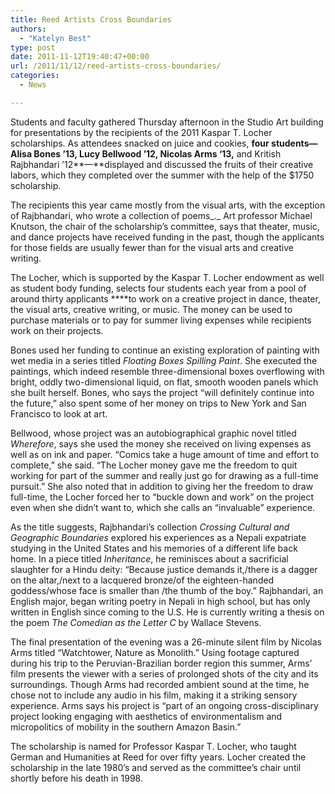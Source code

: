 ```yaml
---
title: Reed Artists Cross Boundaries
authors: 
  - "Katelyn Best"
type: post
date: 2011-11-12T19:40:47+00:00
url: /2011/11/12/reed-artists-cross-boundaries/
categories:
  - News

---
```

Students and faculty gathered Thursday afternoon in the Studio Art building for presentations by the recipients of the 2011 Kaspar T. Locher scholarships. As attendees snacked on juice and cookies, ****four students—Alisa Bones ’13, Lucy Bellwood &#8217;12, Nicolas Arms ‘13**,** and Kritish Rajbhandari &#8217;12**—**displayed and discussed the fruits of their creative labors, which they completed over the summer with the help of the $1750 scholarship.

The recipients this year came mostly from the visual arts, with the exception of Rajbhandari, who wrote a collection of poems_._ Art professor Michael Knutson, the chair of the scholarship&#8217;s committee, says that theater, music, and dance projects have received funding in the past, though the applicants for those fields are usually fewer than for the visual arts and creative writing.

The Locher, which is supported by the Kaspar T. Locher endowment as well as student body funding, selects four students each year from a pool of around thirty applicants ****to work on a creative project in dance, theater, the visual arts, creative writing, or music. The money can be used to purchase materials or to pay for summer living expenses while recipients work on their projects.

Bones used her funding to continue an existing exploration of painting with wet media in a series titled _Floating Boxes Spilling Paint_. She executed the paintings, which indeed resemble three-dimensional boxes overflowing with bright, oddly two-dimensional liquid, on flat, smooth wooden panels which she built herself. Bones, who says the project “will definitely continue into the future,” also spent some of her money on trips to New York and San Francisco to look at art.

Bellwood, whose project was an autobiographical graphic novel titled _Wherefore_, says she used the money she received on living expenses as well as on ink and paper. “Comics take a huge amount of time and effort to complete,” she said. “The Locher money gave me the freedom to quit working for part of the summer and really just go for drawing as a full-time pursuit.” She also noted that in addition to giving her the freedom to draw full-time, the Locher forced her to “buckle down and work” on the project even when she didn&#8217;t want to, which she calls an “invaluable” experience.

As the title suggests, Rajbhandari’s collection _Crossing Cultural and Geographic Boundaries_ explored his experiences as a Nepali expatriate studying in the United States and his memories of a different life back home. In a piece titled _Inheritance_, he reminisces about a sacrificial slaughter for a Hindu deity: “Because justice demands it,/there is a dagger on the altar,/next to a lacquered bronze/of the eighteen-handed goddess/whose face is smaller than /the thumb of the boy.” Rajbhandari, an English major, began writing poetry in Nepali in high school, but has only written in English since coming to the U.S. He is currently writing a thesis on the poem _The Comedian as the Letter C_ by Wallace Stevens.

The final presentation of the evening was a 26-minute silent film by Nicolas Arms titled “Watchtower, Nature as Monolith.” Using footage captured during his trip to the Peruvian-Brazilian border region this summer, Arms’ film presents the viewer with a series of prolonged shots of the city and its surroundings. Though Arms had recorded ambient sound at the time, he chose not to include any audio in his film, making it a striking sensory experience. Arms says his project is “part of an ongoing cross-disciplinary project looking engaging with aesthetics of environmentalism and micropolitics of mobility in the southern Amazon Basin.”

The scholarship is named for Professor Kaspar T. Locher, who taught German and Humanities at Reed for over fifty years. Locher created the scholarship in the late 1980&#8217;s and served as the committee&#8217;s chair until shortly before his death in 1998.

&nbsp;